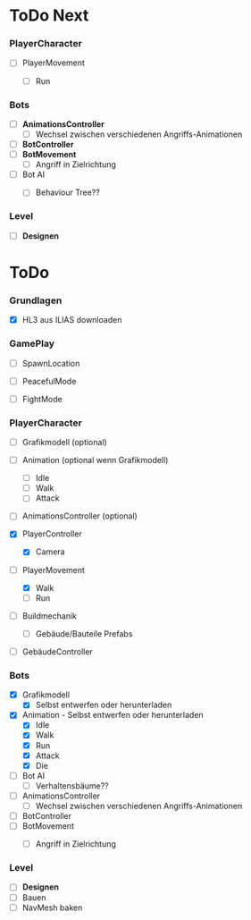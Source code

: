 ﻿# **ToDo Next**

### PlayerCharacter
- [ ] PlayerMovement
  - [ ] Run


### Bots
- [ ] **AnimationsController**
  - [ ] Wechsel zwischen verschiedenen Angriffs-Animationen
- [ ] **BotController**
- [ ] **BotMovement**
  - [ ] Angriff in Zielrichtung
- [ ] Bot AI
  - [ ] Behaviour Tree??


### Level
- [ ] **Designen**



# **ToDo**


### Grundlagen
- [x] HL3 aus ILIAS downloaden


### GamePlay
- [ ] SpawnLocation
- [ ] PeacefulMode
- [ ] FightMode


### PlayerCharacter
- [ ] Grafikmodell (optional)
- [ ] Animation (optional wenn Grafikmodell)
  - [ ] Idle
  - [ ] Walk
  - [ ] Attack
- [ ] AnimationsController (optional)
- [x] PlayerController
  - [x] Camera
- [ ] PlayerMovement
  - [x] Walk
  - [ ] Run
- [ ] Buildmechanik
  - [ ] Gebäude/Bauteile Prefabs
- [ ] GebäudeController


### Bots
- [x] Grafikmodell
  - [x] Selbst entwerfen oder herunterladen
- [x] Animation - Selbst entwerfen oder herunterladen
  - [x] Idle
  - [x] Walk
  - [x] Run
  - [x] Attack
  - [x] Die
- [ ] Bot AI
  - [ ] Verhaltensbäume??
- [ ] AnimationsController
  - [ ] Wechsel zwischen verschiedenen Angriffs-Animationen
- [ ] BotController
- [ ] BotMovement
  - [ ] Angriff in Zielrichtung


### Level
- [ ] **Designen**
- [ ] Bauen
- [ ] NavMesh baken